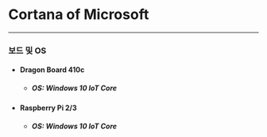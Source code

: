 # Cortana of Microsoft
---

### 보드 및 OS
- #### Dragon Board 410c
    - ##### OS: Windows 10 IoT Core
- #### Raspberry Pi 2/3
    - ##### OS: Windows 10 IoT Core
